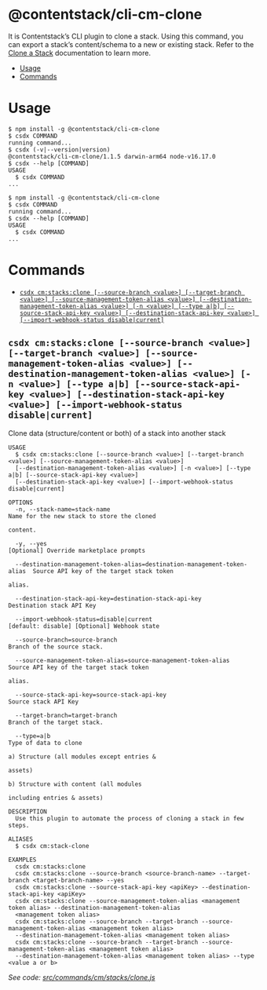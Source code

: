@contentstack/cli-cm-clone
==========================

It is Contentstack’s CLI plugin to clone a stack. Using this command, you can export a stack’s content/schema to a new or existing stack. Refer to the [Clone a Stack](https://www.contentstack.com/docs/developers/cli/clone-a-stack/) documentation to learn more.


<!-- toc -->
* [Usage](#usage)
* [Commands](#commands)
<!-- tocstop -->
# Usage
<!-- usage -->
```sh-session
$ npm install -g @contentstack/cli-cm-clone
$ csdx COMMAND
running command...
$ csdx (-v|--version|version)
@contentstack/cli-cm-clone/1.1.5 darwin-arm64 node-v16.17.0
$ csdx --help [COMMAND]
USAGE
  $ csdx COMMAND
...
```
<!-- usagestop -->
```sh-session
$ npm install -g @contentstack/cli-cm-clone
$ csdx COMMAND
running command...
$ csdx --help [COMMAND]
USAGE
  $ csdx COMMAND
...
```
# Commands
<!-- commands -->
* [`csdx cm:stacks:clone [--source-branch <value>] [--target-branch <value>] [--source-management-token-alias <value>] [--destination-management-token-alias <value>] [-n <value>] [--type a|b] [--source-stack-api-key <value>] [--destination-stack-api-key <value>] [--import-webhook-status disable|current]`](#csdx-cmstacksclone---source-branch-value---target-branch-value---source-management-token-alias-value---destination-management-token-alias-value--n-value---type-ab---source-stack-api-key-value---destination-stack-api-key-value---import-webhook-status-disablecurrent)

## `csdx cm:stacks:clone [--source-branch <value>] [--target-branch <value>] [--source-management-token-alias <value>] [--destination-management-token-alias <value>] [-n <value>] [--type a|b] [--source-stack-api-key <value>] [--destination-stack-api-key <value>] [--import-webhook-status disable|current]`

Clone data (structure/content or both) of a stack into another stack

```
USAGE
  $ csdx cm:stacks:clone [--source-branch <value>] [--target-branch <value>] [--source-management-token-alias <value>] 
  [--destination-management-token-alias <value>] [-n <value>] [--type a|b] [--source-stack-api-key <value>] 
  [--destination-stack-api-key <value>] [--import-webhook-status disable|current]

OPTIONS
  -n, --stack-name=stack-name                                              Name for the new stack to store the cloned
                                                                           content.

  -y, --yes                                                                [Optional] Override marketplace prompts

  --destination-management-token-alias=destination-management-token-alias  Source API key of the target stack token
                                                                           alias.

  --destination-stack-api-key=destination-stack-api-key                    Destination stack API Key

  --import-webhook-status=disable|current                                  [default: disable] [Optional] Webhook state

  --source-branch=source-branch                                            Branch of the source stack.

  --source-management-token-alias=source-management-token-alias            Source API key of the target stack token
                                                                           alias.

  --source-stack-api-key=source-stack-api-key                              Source stack API Key

  --target-branch=target-branch                                            Branch of the target stack.

  --type=a|b                                                               Type of data to clone
                                                                           a) Structure (all modules except entries &
                                                                           assets)
                                                                           b) Structure with content (all modules
                                                                           including entries & assets)

DESCRIPTION
  Use this plugin to automate the process of cloning a stack in few steps.

ALIASES
  $ csdx cm:stack-clone

EXAMPLES
  csdx cm:stacks:clone
  csdx cm:stacks:clone --source-branch <source-branch-name> --target-branch <target-branch-name> --yes
  csdx cm:stacks:clone --source-stack-api-key <apiKey> --destination-stack-api-key <apiKey>
  csdx cm:stacks:clone --source-management-token-alias <management token alias> --destination-management-token-alias 
  <management token alias>
  csdx cm:stacks:clone --source-branch --target-branch --source-management-token-alias <management token alias> 
  --destination-management-token-alias <management token alias>
  csdx cm:stacks:clone --source-branch --target-branch --source-management-token-alias <management token alias> 
  --destination-management-token-alias <management token alias> --type <value a or b>
```

_See code: [src/commands/cm/stacks/clone.js](https://github.com/contentstack/cli/blob/main/packages/contentstack-clone/src/commands/cm/stacks/clone.js)_
<!-- commandsstop -->
